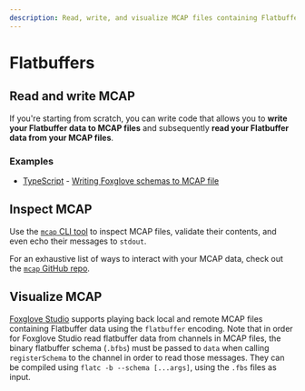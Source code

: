 ```yaml
---
description: Read, write, and visualize MCAP files containing Flatbuffer data.
---
```


# Flatbuffers

## Read and write MCAP

If you're starting from scratch, you can write code that allows you to **write your Flatbuffer data to MCAP files** and subsequently **read your Flatbuffer data from your MCAP files**.

### Examples

- [TypeScript](https://github.com/foxglove/mcap/tree/main/typescript/examples/flatbufferswriter) - [Writing Foxglove schemas to MCAP file](https://github.com/foxglove/mcap/blob/main/typescript/examples/flatbufferswriter/scripts/main.ts)

## Inspect MCAP

Use the [`mcap` CLI tool](https://github.com/foxglove/mcap/tree/main/go/cli/mcap) to inspect MCAP files, validate their contents, and even echo their messages to `stdout`.

For an exhaustive list of ways to interact with your MCAP data, check out the [`mcap` GitHub repo](https://github.com/foxglove/mcap/tree/main/go/cli/mcap).

## Visualize MCAP

[Foxglove Studio](https://foxglove.dev/studio) supports playing back local and remote MCAP files containing Flatbuffer data using the `flatbuffer` encoding. Note that in order for Foxglove Studio read flatbuffer data from channels in MCAP files, the binary flatbuffer schema (`.bfbs`) must be passed to `data` when calling `registerSchema` to the channel in order to read those messages. They can be compiled using `flatc -b --schema [...args]`, using the `.fbs` files as input.
